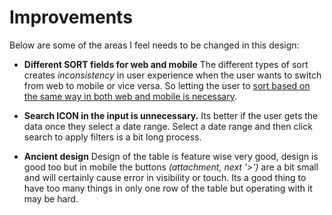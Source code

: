 # Improvements

Below are some of the areas I feel needs to be changed in this design:

- **Different SORT fields for web and mobile**
  The different types of sort creates _inconsistency_ in user experience when the user wants to switch from web to mobile or vice versa. So letting the user to <u>sort based on the same way in both web and mobile is necessary</u>.

- **Search ICON in the input is unnecessary.**
  Its better if the user gets the data once they select a date range. Select a date range and then click search to apply filters is a bit long process.

- **Ancient design**
  Design of the table is feature wise very good, design is good too but in mobile the buttons _(attachment, next '>')_ are a bit small and will certainly cause error in visibility or touch. Its a good thing to have too many things in only one row of the table but operating with it may be hard.
